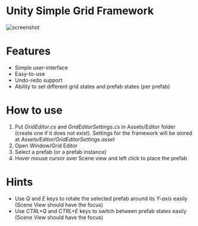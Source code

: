 # Unity Simple Grid Framework
![screenshot](https://yasirkula.files.wordpress.com/2017/02/grideditor.png)

# Features
- Simple user-interface
- Easy-to-use
- Undo-redo support
- Ability to set different grid states and prefab states (per prefab)

# How to use
1. Put *GridEditor.cs* and *GridEditorSettings.cs* in Assets/Editor folder (create one if it does not exist). Settings for the framework will be stored at *Assets/Editor/GridEditorSettings.asset*
2. Open Window/Grid Editor
3. Select a prefab (or a prefab instance)
4. Hover mouse cursor over Scene view and left click to place the prefab

# Hints
- Use *Q* and *E* keys to rotate the selected prefab around its *Y-axis* easily (Scene View should have the focus)
- Use *CTRL+Q* and *CTRL+E* keys to switch between prefab states easily (Scene View should have the focus)
